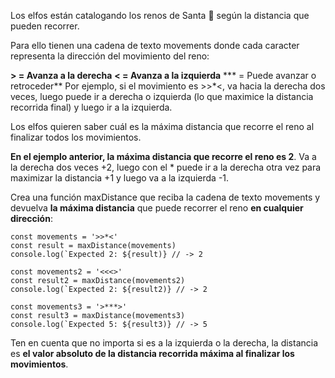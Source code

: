 Los elfos están catalogando los renos de Santa 🦌 según la distancia que pueden recorrer.

Para ello tienen una cadena de texto movements donde cada caracter representa la dirección del movimiento del reno:

**> = Avanza a la derecha**
**< = Avanza a la izquierda**
*** = Puede avanzar o retroceder**
Por ejemplo, si el movimiento es >>*<, va hacia la derecha dos veces, luego puede ir a derecha o izquierda (lo que maximice la distancia recorrida final) y luego ir a la izquierda.

Los elfos quieren saber cuál es la máxima distancia que recorre el reno al finalizar todos los movimientos.

**En el ejemplo anterior, la máxima distancia que recorre el reno es 2**. Va a la derecha dos veces +2, luego con el * puede ir a la derecha otra vez para maximizar la distancia +1 y luego va a la izquierda -1.

Crea una función maxDistance que reciba la cadena de texto movements y devuelva **la máxima distancia** que puede recorrer el reno **en cualquier dirección**:

```
const movements = '>>*<'
const result = maxDistance(movements)
console.log(`Expected 2: ${result)} // -> 2

const movements2 = '<<<>'
const result2 = maxDistance(movements2)
console.log(`Expected 2: ${result2)} // -> 2

const movements3 = '>***>'
const result3 = maxDistance(movements3)
console.log(`Expected 5: ${result3)} // -> 5
```

Ten en cuenta que no importa si es a la izquierda o la derecha, la distancia es **el valor absoluto de la distancia recorrida máxima al finalizar los movimientos**.